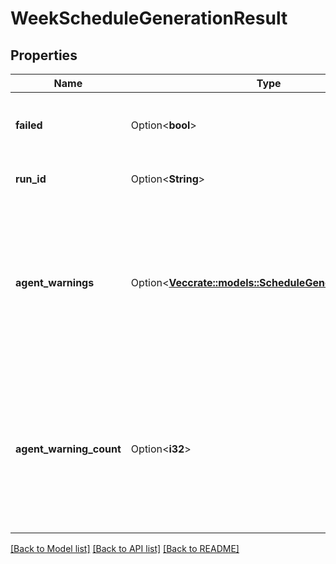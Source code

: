 # WeekScheduleGenerationResult

## Properties

Name | Type | Description | Notes
------------ | ------------- | ------------- | -------------
**failed** | Option<**bool**> | Whether the schedule generation failed | [optional]
**run_id** | Option<**String**> | ID of the schedule run | [optional]
**agent_warnings** | Option<[**Vec<crate::models::ScheduleGenerationWarning>**](ScheduleGenerationWarning.md)> | Warning messages from the schedule run. This will be available only when requesting information for a single week schedule | [optional]
**agent_warning_count** | Option<**i32**> | Count of warning messages from the schedule run. This will be available only when requesting multiple week schedules | [optional]

[[Back to Model list]](../README.md#documentation-for-models) [[Back to API list]](../README.md#documentation-for-api-endpoints) [[Back to README]](../README.md)


